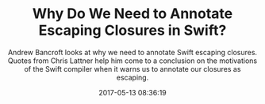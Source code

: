 ---
title: "Why Do We Need to Annotate Escaping Closures in Swift?"
subtitle: "Andrew Bancroft looks at why we need to annotate Swift escaping closures. Quotes from Chris Lattner help him come to a conclusion on the motivations of the Swift compiler when it warns us to annotate our closures as escaping."
tags: ["closures"]
link: "https://medium.com/@andrewcbancroft/why-do-we-need-to-annotate-escaping-closures-in-swift-d9985172cad8"
date: "2017-05-13 08:36:19"
---